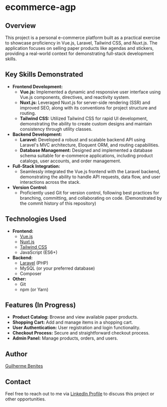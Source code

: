 # ecommerce-agp

## Overview

This project is a personal e-commerce platform built as a practical exercise to showcase proficiency in Vue.js, Laravel, Tailwind CSS, and Nuxt.js. The application focuses on selling paper products like agendas and stickers, providing a real-world context for demonstrating full-stack development skills.

## Key Skills Demonstrated

*   **Frontend Development:**
    *   **Vue.js:** Implemented a dynamic and responsive user interface using Vue.js components, directives, and reactivity system.
    *   **Nuxt.js:** Leveraged Nuxt.js for server-side rendering (SSR) and improved SEO, along with its conventions for project structure and routing.
    *   **Tailwind CSS:** Utilized Tailwind CSS for rapid UI development, demonstrating the ability to create custom designs and maintain consistency through utility classes.
*   **Backend Development:**
    *   **Laravel:** Developed a robust and scalable backend API using Laravel's MVC architecture, Eloquent ORM, and routing capabilities.
    *   **Database Management:** Designed and implemented a database schema suitable for e-commerce applications, including product catalogs, user accounts, and order management.
*   **Full-Stack Integration:**
    *   Seamlessly integrated the Vue.js frontend with the Laravel backend, demonstrating the ability to handle API requests, data flow, and user interactions across the stack.
*   **Version Control:**
    *   Proficiently used Git for version control, following best practices for branching, committing, and collaborating on code. (Demonstrated by the commit history of this repository)

## Technologies Used

*   **Frontend:**
    *   [Vue.js](https://vuejs.org/)
    *   [Nuxt.js](https://nuxtjs.org/)
    *   [Tailwind CSS](https://tailwindcss.com/)
    *   JavaScript (ES6+)
*   **Backend:**
    *   [Laravel](https://laravel.com/) (PHP)
    *   MySQL (or your preferred database)
    *   Composer
*   **Other:**
    *   Git
    *   npm (or Yarn)

## Features (In Progress)

*   **Product Catalog:** Browse and view available paper products.
*   **Shopping Cart:** Add and manage items in a shopping cart.
*   **User Authentication:** User registration and login functionality.
*   **Checkout Process:** Secure and straightforward checkout process.
*   **Admin Panel:** Manage products, orders, and users.

## Author

[Guilherme Benites](https://github.com/GuilhermeBenites)

## Contact

Feel free to reach out to me via [LinkedIn Profile](https://www.linkedin.com/in/guilherme-benites-39639233/) to discuss this project or other opportunities.
